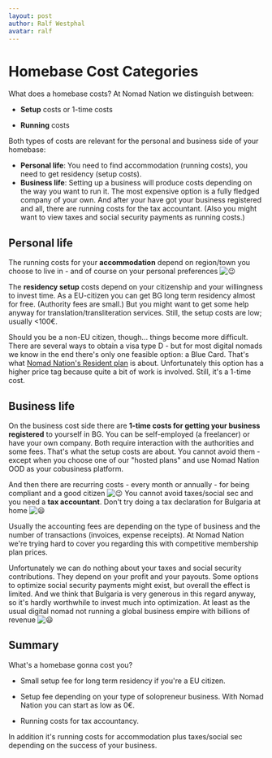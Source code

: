 ```yaml
---
layout: post
author: Ralf Westphal
avatar: ralf
---
```


# Homebase Cost Categories

What does a homebase costs? At Nomad Nation we distinguish between:

- **Setup** costs or 1-time costs

- **Running** costs

Both types of costs are relevant for the personal and business side of your homebase:

- **Personal life**: You need to find accommodation (running costs), you need to get residency (setup costs).
- **Business life**: Setting up a business will produce costs depending on the way you want to run it. The most expensive option is a fully fledged company of your own. And after your have got your business registered and all, there are running costs for the tax accountant. (Also you might want to view taxes and social security payments as running costs.)

## Personal life

The running costs for your **accommodation** depend on region/town you choose to live in - and of course on your personal preferences ![😉](https://static.xx.fbcdn.net/images/emoji.php/v9/tb0/1.5/16/1f609.png)

The **residency setup** costs depend on your citizenship and your willingness to invest time. As a EU-citizen you can get BG long term residency almost for free. (Authority fees are small.) But you might want to get some help anyway for translation/transliteration services. Still, the setup costs are low; usually <100€.

Should you be a non-EU citizen, though... things become more difficult. There are several ways to obtain a visa type D - but for most digital nomads we know in the end there's only one feasible option: a Blue Card. That's what [Nomad Nation's Resident plan](https://nomadnation.org/bulgaria/plans/resident.html?fbclid=IwAR0R8S6T9W6m8iPZevbsdlLv8ne9z4KWqp9EJrGH5cP_sdp3z0BOB001Uvg) is about. Unfortunately this option has a higher price tag because quite a bit of work is involved. Still, it's a 1-time cost.

## Business life

On the business cost side there are **1-time costs for getting your business registered** to yourself in BG. You can be self-employed (a freelancer) or have your own company. Both require interaction with the authorities and some fees. That's what the setup costs are about. You cannot avoid them - except when you choose one of our "hosted plans" and use Nomad Nation OOD as your cobusiness platform.

And then there are recurring costs - every month or annually - for being compliant and a good citizen ![😉](https://static.xx.fbcdn.net/images/emoji.php/v9/tb0/1.5/16/1f609.png) You cannot avoid taxes/social sec and you need a **tax accountant**. Don't try doing a tax declaration for Bulgaria at home ![😃](https://static.xx.fbcdn.net/images/emoji.php/v9/taa/1.5/16/1f603.png)

Usually the accounting fees are depending on the type of business and the number of transactions (invoices, expense receipts). At Nomad Nation we're trying hard to cover you regarding this with competitive membership plan prices.

Unfortunately we can do nothing about your taxes and social security contributions. They depend on your profit and your payouts. Some options to optimize social security payments might exist, but overall the effect is limited. And we think that Bulgaria is very generous in this regard anyway, so it's hardly worthwhile to invest much into optimization. At least as the usual digital nomad not running a global business empire with billions of revenue ![😃](https://static.xx.fbcdn.net/images/emoji.php/v9/taa/1.5/16/1f603.png)

## Summary

 What's a homebase gonna cost you?

- Small setup fee for long term residency if you're a EU citizen.

- Setup fee depending on your type of solopreneur business. With Nomad Nation you can start as low as 0€.

- Running costs for tax accountancy.

In addition it's running costs for accommodation plus taxes/social sec depending on the success of your business.
